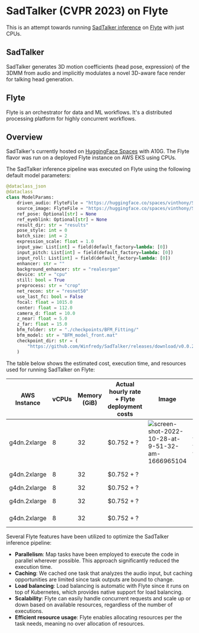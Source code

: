 # SadTalker (CVPR 2023) on Flyte

This is an attempt towards running [SadTalker inference](https://github.com/Winfredy/SadTalker) on [Flyte](https://github.com/flyteorg/flyte) with just CPUs.

## SadTalker
SadTalker generates 3D motion coefficients (head pose, expression) of the 3DMM from audio and implicitly modulates a novel 3D-aware face render for talking head generation.

## Flyte
Flyte is an orchestrator for data and ML workflows. It's a distributed processing platform for highly concurrent workflows.

## Overview
SadTalker's currently hosted on [HuggingFace Spaces](https://huggingface.co/spaces/vinthony/SadTalker) with A10G.
The Flyte flavor was run on a deployed Flyte instance on AWS EKS using CPUs.

The SadTalker inference pipeline was executed on Flyte using the following default model parameters:

```python
@dataclass_json
@dataclass
class ModelParams:
    driven_audio: FlyteFile = "https://huggingface.co/spaces/vinthony/SadTalker/raw/main/examples/driven_audio/bus_chinese.wav"
    source_image: FlyteFile = "https://huggingface.co/spaces/vinthony/SadTalker/raw/main/examples/source_image/full_body_2.png"
    ref_pose: Optional[str] = None
    ref_eyeblink: Optional[str] = None
    result_dir: str = "results"
    pose_style: int = 0
    batch_size: int = 2
    expression_scale: float = 1.0
    input_yaw: List[int] = field(default_factory=lambda: [0])
    input_pitch: List[int] = field(default_factory=lambda: [0])
    input_roll: List[int] = field(default_factory=lambda: [0])
    enhancer: str = ""
    background_enhancer: str = "realesrgan"
    device: str = "cpu"
    still: bool = True
    preprocess: str = "crop"
    net_recon: str = "resnet50"
    use_last_fc: bool = False
    focal: float = 1015.0
    center: float = 112.0
    camera_d: float = 10.0
    z_near: float = 5.0
    z_far: float = 15.0
    bfm_folder: str = "./checkpoints/BFM_Fitting/"
    bfm_model: str = "BFM_model_front.mat"
    checkpoint_dir: str = (
        "https://github.com/Winfredy/SadTalker/releases/download/v0.0.2"
    )
```

The table below shows the estimated cost, execution time, and resources used for running SadTalker on Flyte:

| AWS Instance | vCPUs | Memory (GiB) | Actual hourly rate + Flyte deployment costs | Image | Audio | Model Params | Execution time | Estimated cost |
| ------------ | ----- | ------------ | ------------------------------------------- | ----- | ----- | ------------ | -------------- | -------------- |
| g4dn.2xlarge | 8 | 32 | $0.752 + ? | ![screen-shot-2022-10-28-at-9-51-32-am-1666965104](https://user-images.githubusercontent.com/27777173/233045031-a3ce76e2-4898-45d9-b5cf-660d56c61ca9.png) | https://user-images.githubusercontent.com/27777173/233045874-3ce7b312-3d2f-432c-b493-e48253e86e8a.mov | Still + Preprocess=Crop | | |
| g4dn.2xlarge | 8 | 32 | $0.752 + ? | | | Still + Preprocess=Full | | | |
| g4dn.2xlarge | 8 | 32 | $0.752 + ? | | | Still + Enhancer | | | |
| g4dn.2xlarge | 8 | 32 | $0.752 + ? | | | Still + Enhancer + Preprocess=Full | | | |
| g4dn.2xlarge | 8 | 32 | $0.752 + ? | | | Enhancer + Preprocess=Full | | | |

Several Flyte features have been utilized to optimize the SadTalker inference pipeline:

- **Parallelism**: Map tasks have been employed to execute the code in parallel wherever possible. This approach significantly reduced the execution time.
- **Caching**: We cached one task that analyzes the audio input, but caching opportunities are limited since task outputs are bound to change.
- **Load balancing**: Load balancing is automatic with Flyte since it runs on top of Kubernetes, which provides native support for load balancing.
- **Scalability**: Flyte can easily handle concurrent requests and scale up or down based on available resources, regardless of the number of executions.
- **Efficient resource usage**: Flyte enables allocating resources per the task needs, meaning no over allocation of resources.
